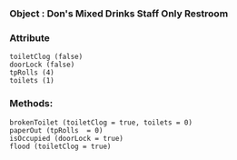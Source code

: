 ### Object :  Don's Mixed Drinks Staff Only Restroom


### Attribute

```
toiletClog (false)   
doorLock (false)   
tpRolls (4)   
toilets (1)   
```

### Methods:

```
brokenToilet (toiletClog = true, toilets = 0)
paperOut (tpRolls  = 0)
isOccupied (doorLock = true)
flood (toiletClog = true)
```
